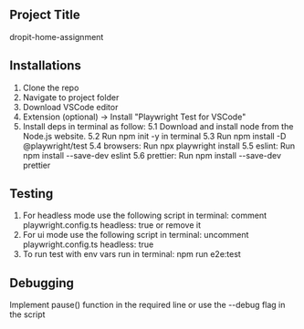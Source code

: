 ## Project Title

dropit-home-assignment

## Installations

1. Clone the repo
2. Navigate to project folder
3. Download VSCode editor
4. Extension (optional) -> Install "Playwright Test for VSCode"
5. Install deps in terminal as follow:
   5.1 Download and install node from the Node.js website.
   5.2 Run npm init -y in terminal
   5.3 Run npm install -D @playwright/test
   5.4 browsers: Run npx playwright install
   5.5 eslint: Run npm install --save-dev eslint
   5.6 prettier: Run npm install --save-dev prettier

## Testing

1. For headless mode use the following script in terminal: comment playwright.config.ts headless: true or remove it
2. For ui mode use the following script in terminal: uncomment playwright.config.ts headless: true
3. To run test with env vars run in terminal: npm run e2e:test

## Debugging

Implement pause() function in the required line or use the --debug flag in the script
